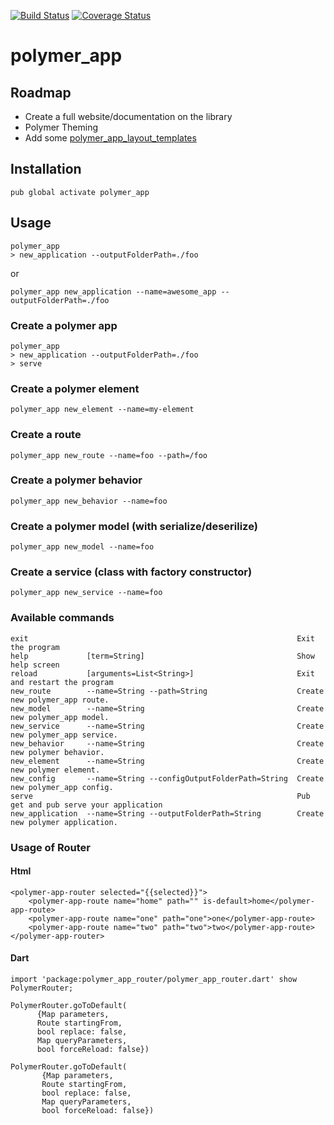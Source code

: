 [![Build Status](https://travis-ci.org/lejard-h/polymer_app.svg?branch=master)](https://travis-ci.org/lejard-h/polymer_app)
[![Coverage Status](https://coveralls.io/repos/lejard-h/polymer_app/badge.svg?branch=develop&service=github)](https://coveralls.io/github/lejard-h/polymer_app?branch=develop)
# polymer_app

## Roadmap
- Create a full website/documentation on the library
- Polymer Theming
- Add some [polymer_app_layout_templates](https://github.com/lejard-h/polymer_app_layout_templates)

## Installation

    pub global activate polymer_app
    
## Usage

    polymer_app
    > new_application --outputFolderPath=./foo
or

    polymer_app new_application --name=awesome_app --outputFolderPath=./foo

### Create a polymer app

    polymer_app
    > new_application --outputFolderPath=./foo
    > serve

### Create a polymer element

    polymer_app new_element --name=my-element
    
### Create a route

    polymer_app new_route --name=foo --path=/foo   

### Create a polymer behavior

    polymer_app new_behavior --name=foo
    
### Create a polymer model (with serialize/deserilize)

    polymer_app new_model --name=foo
    
### Create a service (class with factory constructor)

    polymer_app new_service --name=foo
    
### Available commands

    exit                                                            Exit the program
    help             [term=String]                                  Show help screen
    reload           [arguments=List<String>]                       Exit and restart the program
    new_route        --name=String --path=String                    Create new polymer_app route.
    new_model        --name=String                                  Create new polymer_app model.
    new_service      --name=String                                  Create new polymer_app service.
    new_behavior     --name=String                                  Create new polymer behavior.
    new_element      --name=String                                  Create new polymer element.
    new_config       --name=String --configOutputFolderPath=String  Create new polymer_app config.
    serve                                                           Pub get and pub serve your application
    new_application  --name=String --outputFolderPath=String        Create new polymer application.
### Usage of Router

#### Html

    <polymer-app-router selected="{{selected}}">
        <polymer-app-route name="home" path="" is-default>home</polymer-app-route>
        <polymer-app-route name="one" path="one">one</polymer-app-route>
        <polymer-app-route name="two" path="two">two</polymer-app-route>
    </polymer-app-router>
    
#### Dart

    import 'package:polymer_app_router/polymer_app_router.dart' show PolymerRouter;
    
    PolymerRouter.goToDefault(
          {Map parameters,
          Route startingFrom,
          bool replace: false,
          Map queryParameters,
          bool forceReload: false})
          
    PolymerRouter.goToDefault(
           {Map parameters,
           Route startingFrom,
           bool replace: false,
           Map queryParameters,
           bool forceReload: false})
